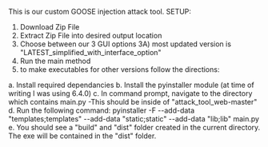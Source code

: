 This is our custom GOOSE injection attack tool. 
SETUP:

1) Download Zip File
2) Extract Zip File into desired output location
3) Choose between our 3 GUI options 
3A) most updated version is "LATEST_simplified_with_interface_option"
4) Run the main method
5) to make executables for other versions follow the directions:
   
  a. Install required dependancies
  b. Install the pyinstaller module (at time of writing I was using 6.4.0)
  c. In command prompt, navigate to the directory which contains main.py
	-This should be inside of "attack_tool_web-master"
  d. Run the following command: pyinstaller -F --add-data "templates;templates" --add-data "static;static" --add-data "lib;lib" main.py
  e. You should see a "build" and "dist" folder created in the current directory. The exe will be contained in the "dist" folder.
